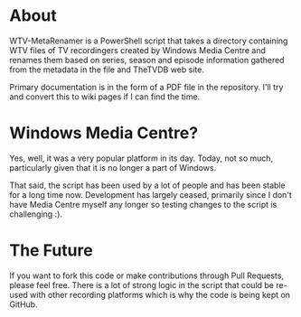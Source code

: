 # About
WTV-MetaRenamer is a PowerShell script that takes a directory containing WTV files of TV recordingers created by Windows Media Centre and renames them based on series, season and episode information gathered from the metadata in the file and TheTVDB web site.

Primary documentation is in the form of a PDF file in the repository. I'll try and convert this to wiki pages if I can find the time.

# Windows Media Centre?
Yes, well, it was a very popular platform in its day. Today, not so much, particularly given that it is no longer a part of Windows.

That said, the script has been used by a lot of people and has been stable for a long time now. Development has largely ceased, primarily since I don't have Media Centre myself any longer so testing changes to the script is challenging :).

# The Future
If you want to fork this code or make contributions through Pull Requests, please feel free. There is a lot of strong logic in the script that could be re-used with other recording platforms which is why the code is being kept on GitHub.
